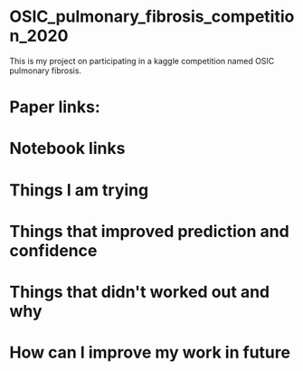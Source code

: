 # OSIC_pulmonary_fibrosis_competition_2020
This is my project on participating in a kaggle competition named OSIC pulmonary fibrosis. 
# Paper links:


# Notebook links



# Things I am trying 



# Things that improved prediction and confidence


# Things that didn't worked out and why


# How can I improve my work in future
